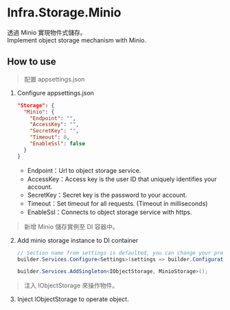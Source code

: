 # Infra.Storage.Minio

透過 Minio 實現物件式儲存。  
Implement object storage mechanism with Minio.

## How to use

> 配置 appsettings.json

1. Configure appsettings.json

    ```json
    "Storage": {
      "Minio": {
        "Endpoint": "",
        "AccessKey": "",
        "SecretKey": "",
        "Timeout": 0,
        "EnableSsl": false
      }
    }
    ```

    - Endpoint：Url to object storage service.
    - AccessKey：Access key is the user ID that uniquely identifies your account.
    - SecretKey：Secret key is the password to your account.
    - Timeout：Set timeout for all requests. (Timeout in milliseconds)
    - EnableSsl：Connects to object storage service with https.

> 新增 Minio 儲存實例至 DI 容器中。

2. Add minio storage instance to DI container

    ```csharp
    // Section name from settings is defaulted, you can change your prefer naming, but field structure must be the same!
    builder.Services.Configure<Settings>(settings => builder.Configuration.GetSection(Settings.SectionName).Bind(settings));

    builder.Services.AddSingleton<IObjectStorage, MinioStorage>();
    ```

> 注入 IObjectStorage 來操作物件。

3. Inject IObjectStorage to operate object.
